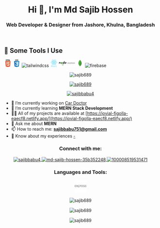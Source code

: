 <div align="center">
  <img src="https://www.optimalvirtualemployee.com/wp-content/uploads/2023/01/front-end-development.gif" alt="" />
</div>

<h1 align="center">Hi 👋, I'm Md Sajib Hossen</h1>
<h3 align="center">Web Developer & Designer from Jashore, Khulna, Bangladesh</h3>

<div align="center">
  <img width="500" src="https://cdn.dribbble.com/users/1162077/screenshots/3848914/programmer.gif" alt="" />
</div>
<h2>🚀 Some Tools I Use</h2>
<p align="left">
  <img src="https://raw.githubusercontent.com/devicons/devicon/master/icons/html5/html5-original-wordmark.svg" alt="html" width="25" height="25" />
  <img src="https://raw.githubusercontent.com/devicons/devicon/master/icons/css3/css3-original-wordmark.svg" alt="css3" width="25" height="25" />
  <img src="https://www.vectorlogo.zone/logos/tailwindcss/tailwindcss-icon.svg" alt="tailwindcss" width="25" height="25" />
  <img src="https://raw.githubusercontent.com/devicons/devicon/master/icons/react/react-original-wordmark.svg" alt="react" width="25" height="25" />
  <img src="https://raw.githubusercontent.com/devicons/devicon/master/icons/nodejs/nodejs-original-wordmark.svg" alt="nodejs" width="25" height="25" />
  <img src="https://raw.githubusercontent.com/devicons/devicon/master/icons/express/express-original-wordmark.svg" alt="express" width="25" height="25" />
  <img src="https://raw.githubusercontent.com/devicons/devicon/master/icons/mongodb/mongodb-original.svg" alt="mongodb" width="25" height="25" />
  <img src="https://www.vectorlogo.zone/logos/firebase/firebase-icon.svg" alt="firebase" width="25" height="25" />
</p>

<p align="center">
  <img src="https://komarev.com/ghpvc/?username=sajib689&label=Profile%20views&color=0e75b6&style=flat" alt="sajib689" />
</p>

<p align="center">
  <a href="https://github.com/ryo-ma/github-profile-trophy">
    <img src="https://github-profile-trophy.vercel.app/?username=sajib689" alt="sajib689" />
  </a>
</p>

<p align="center">
  <a href="https://twitter.com/sajibbabu4" target="blank">
    <img src="https://img.shields.io/twitter/follow/sajibbabu4?logo=twitter&style=for-the-badge" alt="sajibbabu4" />
  </a>
</p>

- 🔭 I’m currently working on [Car Doctor](https://admirable-dodol-fb69fd.netlify.app/)
- 🌱 I’m currently learning **MERN Stack Development**
- 👨‍💻 All of my projects are available at [https://jovial-figolla-eaecf8.netlify.app/](https://jovial-figolla-eaecf8.netlify.app/)
- 💬 Ask me about **MERN**
- 📫 How to reach me: **sajibbabu751@gmail.com**
- 📄 Know about my experiences [-](-)

<h3 align="center">Connect with me:</h3>
<p align="center">
  <a href="https://twitter.com/sajibbabu4" target="blank">
    <img align="center" src="https://raw.githubusercontent.com/rahuldkjain/github-profile-readme-generator/master/src/images/icons/Social/twitter.svg" alt="sajibbabu4" height="30" width="40" />
  </a>
  <a href="https://linkedin.com/in/md-sajib-hossen-35b352248" target="blank">
    <img align="center" src="https://raw.githubusercontent.com/rahuldkjain/github-profile-readme-generator/master/src/images/icons/Social/linked-in-alt.svg" alt="md-sajib-hossen-35b352248" height="30" width="40" />
  </a>
  <a href="https://fb.com/100008519531471" target="blank">
    <img align="center" src="https://raw.githubusercontent.com/rahuldkjain/github-profile-readme-generator/master/src/images/icons/Social/facebook.svg" alt="100008519531471" height="30" width="40" />
  </a>
</p>

<h3 align="center">Languages and Tools:</h3>
<p align="center">
  <a href="https://expressjs.com" target="_blank" rel="noreferrer">
    <img src="https://raw.githubusercontent.com/devicons/devicon/master/icons/express/express-original-wordmark.svg" alt="express" width="40" height="40" />
  </a>
  <!-- Add other tools and languages here -->
</p>

<p align="center">
  <img align="center" src="https://github-readme-stats.vercel.app/api/top-langs?username=sajib689&show_icons=true&locale=en&layout=compact" alt="sajib689" />
</p>

<p align="center">
  <img align="center" src="https://github-readme-stats.vercel.app/api?username=sajib689&show_icons=true&locale=en" alt="sajib689" />
</p>

<p align="center">
  <img align="center" src="https://github-readme-streak-stats.herokuapp.com/?user=sajib689&" alt="sajib689" />
</p>
